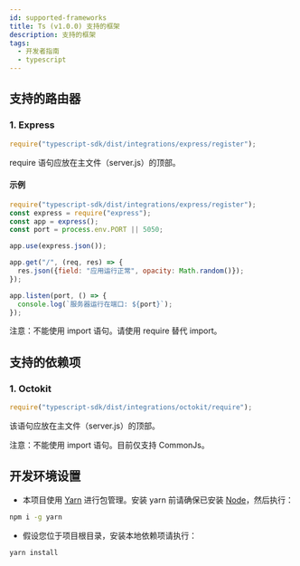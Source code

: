 ```yaml
---
id: supported-frameworks
title: Ts (v1.0.0) 支持的框架
description: 支持的框架
tags:
  - 开发者指南
  - typescript
---
```


## 支持的路由器

### 1. Express

```js
require("typescript-sdk/dist/integrations/express/register");
```

require 语句应放在主文件（server.js）的顶部。

#### 示例

```js
require("typescript-sdk/dist/integrations/express/register");
const express = require("express");
const app = express();
const port = process.env.PORT || 5050;

app.use(express.json());

app.get("/", (req, res) => {
  res.json({field: "应用运行正常", opacity: Math.random()});
});

app.listen(port, () => {
  console.log(`服务器运行在端口: ${port}`);
});
```

注意：不能使用 import 语句。请使用 require 替代 import。

## 支持的依赖项

### 1. Octokit

```js
require("typescript-sdk/dist/integrations/octokit/require");
```

该语句应放在主文件（server.js）的顶部。

注意：不能使用 import 语句。目前仅支持 CommonJs。

## 开发环境设置

- 本项目使用 [Yarn](https://yarnpkg.com/) 进行包管理。安装 yarn 前请确保已安装 [Node](https://nodejs.org/en/)，然后执行：

```sh
npm i -g yarn
```

- 假设您位于项目根目录，安装本地依赖项请执行：

```sh
yarn install
```